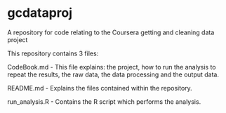# gcdataproj
A repository for code relating to the Coursera getting and cleaning data project

This repository contains 3 files:

CodeBook.md - This file explains: the project, how to run the analysis to repeat the results, the raw data, the data processing and the output data.

README.md - Explains the files contained within the repository.

run_analysis.R - Contains the R script which performs the analysis.
